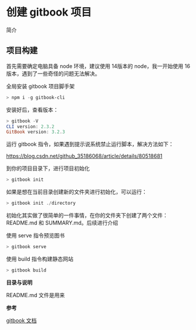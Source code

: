 # 创建 gitbook 项目

简介





## 项目构建

首先需要确定电脑具备 node 环境，建议使用 14版本的 node，我一开始使用 16版本，遇到了一些奇怪的问题无法解决。



全局安装 gitbook 项目脚手架

```powershell
> npm i -g gitbook-cli
```

安装好后，查看版本：

```powershell
> gitbook -V
CLI version: 2.3.2
GitBook version: 3.2.3
```



运行 gitbook 指令，如果遇到提示说系统禁止运行脚本，解决方法如下：

https://blog.csdn.net/github_35186068/article/details/80518681



到你的项目目录下，进行项目初始化

```powershell
> gitbook init
```

如果是想在当前目录创建新的文件夹进行初始化，可以运行：

```powershell
> gitbook init ./directory
```

初始化其实做了很简单的一件事情，在你的文件夹下创建了两个文件：README.md 和 SUMMARY.md。后续进行介绍

使用 serve 指令预览图书

```powershell
> gitbook serve
```

使用 build 指令构建静态网站

```powershell
> gitbook build
```



**目录与说明**

README.md 文件是用来







**参考**

[gitbook 文档](https://github.com/GitbookIO/gitbook/blob/master/docs/setup.md)

